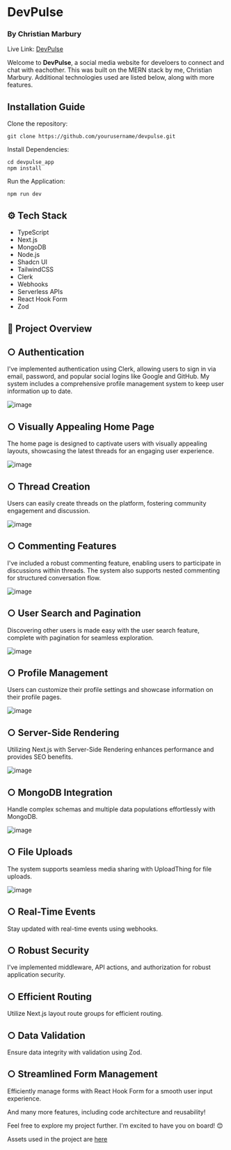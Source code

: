 # DevPulse
### By Christian Marbury
Live Link:
[DevPulse](https://devpulse-app-vdcy.vercel.app/)

Welcome to **DevPulse**, a social media website for develoers to connect and chat with eachother. This was built on the MERN stack by me, Christian Marbury. Additional technologies used are listed below, along with more features. 


## Installation Guide

Clone the repository:
```
git clone https://github.com/yourusername/devpulse.git
```
Install Dependencies:

```
cd devpulse_app
npm install
```
Run the Application:
```
npm run dev
```

## <a name="tech-stack">⚙️ Tech Stack</a>

- TypeScript
- Next.js
- MongoDB
- Node.js
- Shadcn UI
- TailwindCSS
- Clerk
- Webhooks
- Serverless APIs
- React Hook Form
- Zod



## <a name="features">🔋 Project Overview</a>

## ○ Authentication
I've implemented authentication using Clerk, allowing users to sign in via email, password, and popular social logins like Google and GitHub. My system includes a comprehensive profile management system to keep user information up to date.

![image](https://github.com/chrismar-dev/devpulse_app/assets/55571865/6bd7af5d-8ec6-4b6c-8d71-5b061229b463)


## ○ Visually Appealing Home Page
The home page is designed to captivate users with visually appealing layouts, showcasing the latest threads for an engaging user experience.

![image](https://github.com/chrismar-dev/devpulse_app/assets/55571865/42b8103b-597a-4b8a-ae81-9c9e688a4907)


## ○ Thread Creation
Users can easily create threads on the platform, fostering community engagement and discussion.

![image](https://github.com/chrismar-dev/devpulse_app/assets/55571865/19705ae1-07e5-4e02-853f-79dc9b8385cf)


## ○ Commenting Features
I've included a robust commenting feature, enabling users to participate in discussions within threads. The system also supports nested commenting for structured conversation flow.

![image](https://github.com/chrismar-dev/devpulse_app/assets/55571865/43af62af-65e7-4b8a-9eb8-78d9f717b6e8)


## ○ User Search and Pagination
Discovering other users is made easy with the user search feature, complete with pagination for seamless exploration.

![image](https://github.com/chrismar-dev/devpulse_app/assets/55571865/a1719af0-4365-48b3-b804-87201b4ed533)


## ○ Profile Management
Users can customize their profile settings and showcase information on their profile pages.

![image](https://github.com/chrismar-dev/devpulse_app/assets/55571865/e79cbdb0-eec8-461b-bf2a-6eef6dff8110)


## ○ Server-Side Rendering
Utilizing Next.js with Server-Side Rendering enhances performance and provides SEO benefits.

![image](https://github.com/chrismar-dev/devpulse_app/assets/55571865/32a59c62-dac6-4b01-93e8-eac71852ec7a)


## ○ MongoDB Integration
Handle complex schemas and multiple data populations effortlessly with MongoDB.

![image](https://github.com/chrismar-dev/devpulse_app/assets/55571865/2236dfdb-770b-4e94-883a-0b48eb1a8414)


## ○ File Uploads
The system supports seamless media sharing with UploadThing for file uploads.

![image](https://github.com/chrismar-dev/devpulse_app/assets/55571865/f862dcd3-fb40-4908-85ec-873b59faf8c8)


## ○ Real-Time Events
Stay updated with real-time events using webhooks.

## ○ Robust Security
I've implemented middleware, API actions, and authorization for robust application security.

## ○ Efficient Routing
Utilize Next.js layout route groups for efficient routing.

## ○ Data Validation
Ensure data integrity with validation using Zod.

## ○ Streamlined Form Management
Efficiently manage forms with React Hook Form for a smooth user input experience.

And many more features, including code architecture and reusability!

Feel free to explore my project further. I'm excited to have you on board! 😊



Assets used in the project are [here](https://drive.google.com/file/d/1lg7MMKgXwFabymHi1qxRYMxWVXiZPM9l/view)


